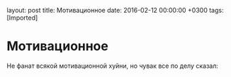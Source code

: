 layout: post
title: Мотивационное
date: 2016-02-12 00:00:00 +0300
tags: [Imported]
# Мотивационное

Не фанат всякой мотивационной хуйни, но чувак все по делу сказал: